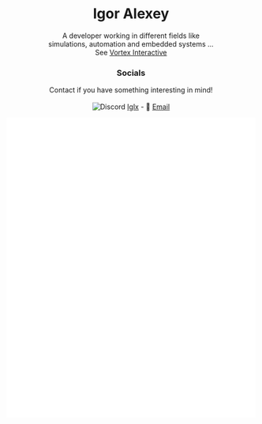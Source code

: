 <h1 align="center">Igor Alexey</h1>

<p align="center">
A developer working in different fields like<br>
simulations, automation and embedded systems ...<br>
See <a href="https://github.com/vortexdevsoftware">Vortex Interactive</a> <br></p>

<h3 align="center">Socials</h3>
<p align="center"> Contact if you have something interesting in mind!<br><br><span><img src="https://assets-global.website-files.com/6257adef93867e50d84d30e2/636e0a69f118df70ad7828d4_icon_clyde_blurple_RGB.svg" height="16" alt="Discord"> <a href="https://www.youtube.com/watch?v=dQw4w9WgXcQ">Iglx</a></span> - 📧 <a href="mailto:igor@vortex-dev.com">Email</a>
</p>
<p align="center"><img src="github-metrics.svg"></p>
